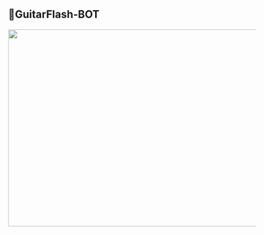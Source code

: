 ## 🎸GuitarFlash-BOT
 
<p align="center"><img  width="800"  height="400"  src="https://github.com/FerreiraWalter/GuitarFlash-BOT/blob/main/WhatsApp%20Video%202021-02-28%20at%2013.11.00.gif">
